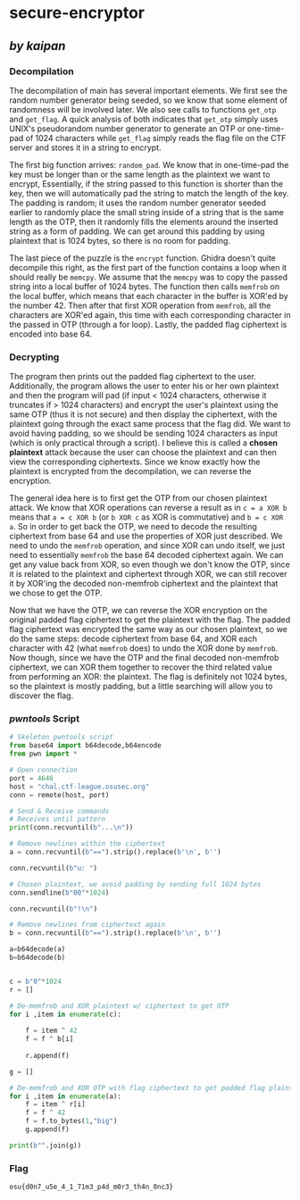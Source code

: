 # secure-encryptor

## *by kaipan* 

### Decompilation

The decompilation of main has several important elements. We first see the random number generator being seeded, so we know that some element of randomness will be involved later. We also see calls to functions `get_otp` and `get_flag`. A quick analysis of both indicates that `get_otp` simply uses UNIX's pseudorandom number generator to generate an OTP or one-time-pad of 1024 characters while `get_flag` simply reads the flag file on the CTF server and stores it in a string to encrypt.

The first big function arrives: `random_pad`. We know that in one-time-pad the key must be longer than or the same length as the plaintext we want to encrypt,  Essentially, if the string passed to this function is shorter than the key, then we will automatically pad the string to match the length of the key. The padding is random; it uses the random number generator seeded earlier to randomly place the small string inside of a string that is the same length as the OTP, then it randomly fills the elements around the inserted string as a form of padding. We can get around this padding by using plaintext that is 1024 bytes, so there is no room for padding.

The last piece of the puzzle is the `encrypt` function. Ghidra doesn't quite decompile this right, as the first part of the function contains a loop when it should really be `memcpy`. We assume that the `memcpy` was to copy the passed string into a local buffer of 1024 bytes. The function then calls `memfrob` on the local buffer, which means that each character in the buffer is XOR'ed by the number 42. Then after that first XOR operation from `memfrob`, all the characters are XOR'ed again, this time with each corresponding character in the passed in OTP (through a for loop). Lastly, the padded flag ciphertext is encoded into base 64.

### Decrypting

The program then prints out the padded flag ciphertext to the user. Additionally, the program allows the user to enter his or her own plaintext and then the program will pad (if input < 1024 characters, otherwise it truncates if > 1024 characters) and encrypt the user's plaintext using the same OTP (thus it is not secure) and then display the ciphertext, with the plaintext going through the exact same process that the flag did. We want to avoid having padding, so we should be sending 1024 characters as input (which is only practical through a script). I believe this is called a **chosen plaintext** attack because the user can choose the plaintext and can then view the corresponding ciphertexts. Since we know exactly how the plaintext is encrypted from the decompilation, we can reverse the encryption. 

The general idea here is to first get the OTP from our chosen plaintext attack. We know that XOR operations can reverse a result as in `c = a XOR b` means that `a = c XOR b` (or `b XOR c` as XOR is commutative) and `b = c XOR a`. So in order to get back the OTP, we need to decode the resulting ciphertext from base 64 and use the properties of XOR just described. We need to undo the `memfrob` operation, and since XOR can undo itself, we just need to essentially `memfrob` the base 64 decoded ciphertext again. We can get any value back from XOR, so even though we don't know the OTP, since it is related to the plaintext and ciphertext through XOR, we can still recover it by XOR'ing the decoded non-memfrob ciphertext and the plaintext that we chose to get the OTP.

Now that we have the OTP, we can reverse the XOR encryption on the original padded flag ciphertext to get the plaintext with the flag. The padded flag ciphertext was encrypted the same way as our chosen plaintext, so we do the same steps: decode ciphertext from base 64, and XOR each character with 42 (what `memfrob` does) to undo the XOR done by `memfrob`. Now though, since we have the OTP and the final decoded non-memfrob ciphertext, we can XOR them together to recover the third related value from performing an XOR: the plaintext. The flag is definitely not 1024 bytes, so the plaintext is mostly padding, but a little searching will allow you to discover the flag.

### *pwntools* Script

```python
# Skeleton pwntools script
from base64 import b64decode,b64encode
from pwn import *

# Open connection
port = 4646
host = "chal.ctf-league.osusec.org"
conn = remote(host, port)

# Send & Receive commands
# Receives until pattern
print(conn.recvuntil(b"...\n"))

# Remove newlines within the ciphertext
a = conn.recvuntil(b"==").strip().replace(b'\n', b'')

conn.recvuntil(b"u: ")

# Chosen plaintext, we avoid padding by sending full 1024 bytes
conn.sendline(b"00"*1024)

conn.recvuntil(b"!\n")

# Remove newlines from ciphertext again
b = conn.recvuntil(b"==").strip().replace(b'\n', b'')

a=b64decode(a)
b=b64decode(b)


c = b"0"*1024
r = []

# De-memfrob and XOR plaintext w/ ciphertext to get OTP
for i ,item in enumerate(c):
    
    f = item ^ 42
    f = f ^ b[i]
    
    r.append(f)

g = []

# De-memfrob and XOR OTP with flag ciphertext to get padded flag plaintext
for i ,item in enumerate(a):
    f = item ^ r[i]
    f = f ^ 42
    f = f.to_bytes(1,"big")
    g.append(f)

print(b"".join(g))
```

### Flag

`osu{d0n7_u5e_4_1_71m3_p4d_m0r3_th4n_0nc3}`

